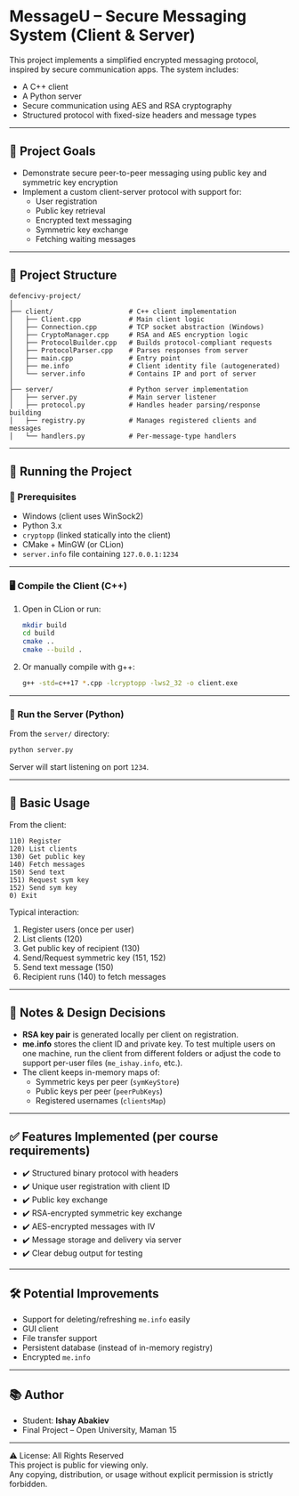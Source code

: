 # MessageU – Secure Messaging System (Client & Server)

This project implements a simplified encrypted messaging protocol, inspired by secure communication apps. The system includes:

- A C++ client
- A Python server
- Secure communication using AES and RSA cryptography
- Structured protocol with fixed-size headers and message types

---

## 🎯 Project Goals

- Demonstrate secure peer-to-peer messaging using public key and symmetric key encryption
- Implement a custom client-server protocol with support for:
  - User registration
  - Public key retrieval
  - Encrypted text messaging
  - Symmetric key exchange
  - Fetching waiting messages

---

## 📁 Project Structure

```
defencivy-project/
│
├── client/                   # C++ client implementation
│   ├── Client.cpp            # Main client logic
│   ├── Connection.cpp        # TCP socket abstraction (Windows)
│   ├── CryptoManager.cpp     # RSA and AES encryption logic
│   ├── ProtocolBuilder.cpp   # Builds protocol-compliant requests
│   ├── ProtocolParser.cpp    # Parses responses from server
│   ├── main.cpp              # Entry point
│   ├── me.info               # Client identity file (autogenerated)
│   └── server.info           # Contains IP and port of server
│
├── server/                   # Python server implementation
│   ├── server.py             # Main server listener
│   ├── protocol.py           # Handles header parsing/response building
│   ├── registry.py           # Manages registered clients and messages
│   └── handlers.py           # Per-message-type handlers
```

---

## 🚀 Running the Project

### 🧩 Prerequisites

- Windows (client uses WinSock2)
- Python 3.x
- `cryptopp` (linked statically into the client)
- CMake + MinGW (or CLion)
- `server.info` file containing `127.0.0.1:1234`

---

### 🖥️ Compile the Client (C++)

1. Open in CLion or run:
   ```bash
   mkdir build
   cd build
   cmake ..
   cmake --build .
   ```

2. Or manually compile with g++:
   ```bash
   g++ -std=c++17 *.cpp -lcryptopp -lws2_32 -o client.exe
   ```

---

### 🐍 Run the Server (Python)

From the `server/` directory:

```bash
python server.py
```

Server will start listening on port `1234`.

---

## 🧪 Basic Usage

From the client:

```text
110) Register
120) List clients
130) Get public key
140) Fetch messages
150) Send text
151) Request sym key
152) Send sym key
0) Exit
```

Typical interaction:

1. Register users (once per user)
2. List clients (120)
3. Get public key of recipient (130)
4. Send/Request symmetric key (151, 152)
5. Send text message (150)
6. Recipient runs (140) to fetch messages

---

## 🧠 Notes & Design Decisions

- **RSA key pair** is generated locally per client on registration.
- **me.info** stores the client ID and private key. To test multiple users on one machine, run the client from different folders or adjust the code to support per-user files (`me_ishay.info`, etc.).
- The client keeps in-memory maps of:
  - Symmetric keys per peer (`symKeyStore`)
  - Public keys per peer (`peerPubKeys`)
  - Registered usernames (`clientsMap`)

---

## ✅ Features Implemented (per course requirements)

- ✔️ Structured binary protocol with headers
- ✔️ Unique user registration with client ID
- ✔️ Public key exchange
- ✔️ RSA-encrypted symmetric key exchange
- ✔️ AES-encrypted messages with IV
- ✔️ Message storage and delivery via server
- ✔️ Clear debug output for testing

---

## 🛠️ Potential Improvements

- Support for deleting/refreshing `me.info` easily
- GUI client
- File transfer support
- Persistent database (instead of in-memory registry)
- Encrypted `me.info`

---

## 📚 Author

- Student: **Ishay Abakiev**
- Final Project – Open University, Maman 15

---
⚠️ License: All Rights Reserved  
This project is public for viewing only.  
Any copying, distribution, or usage without explicit permission is strictly forbidden.
